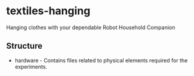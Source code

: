 # textiles-hanging
Hanging clothes with your dependable Robot Household Companion 


## Structure 

* hardware -  Contains files related to physical elements required for the experiments.
